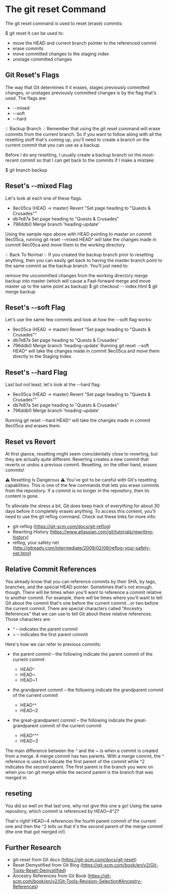 # The git reset Command

The git reset command is used to reset (erase) commits:

$ git reset <reference-to-commit>
It can be used to:

* move the HEAD and current branch pointer to the referenced commit
* erase commits
* move committed changes to the staging index
* unstage committed changes

## Git Reset's Flags
The way that Git determines if it erases, stages previously committed changes, or unstages previously committed changes is by the flag that's used. The flags are:

* --mixed
* --soft
* --hard

💡 Backup Branch 💡
Remember that using the git reset command will erase commits from the current branch. So if you want to follow along with all the resetting stuff that's coming up, you'll need to create a branch on the current commit that you can use as a backup.

Before I do any resetting, I usually create a backup branch on the most-recent commit so that I can get back to the commits if I make a mistake:

$ git branch backup
  
## Reset's --mixed Flag
Let's look at each one of these flags.

* 9ec05ca (HEAD -> master) Revert "Set page heading to "Quests & Crusades""
* db7e87a Set page heading to "Quests & Crusades"
* 796ddb0 Merge branch 'heading-update'
  
Using the sample repo above with HEAD pointing to master on commit 9ec05ca, running git reset --mixed HEAD^ will take the changes made in commit 9ec05ca and move them to the working directory.  
 
 💡 Back To Normal 💡
If you created the backup branch prior to resetting anything, then you can easily get back to having the master branch point to the same commit as the backup branch. You'll just need to:

remove the uncommitted changes from the working directory
merge backup into master (which will cause a Fast-forward merge and move master up to the same point as backup)
$ git checkout -- index.html
$ git merge backup 
 
## Reset's --soft Flag
Let's use the same few commits and look at how the --soft flag works:

* 9ec05ca (HEAD -> master) Revert "Set page heading to "Quests & Crusades""
* db7e87a Set page heading to "Quests & Crusades"
* 796ddb0 Merge branch 'heading-update'
Running git reset --soft HEAD^ will take the changes made in commit 9ec05ca and move them directly to the Staging Index. 
  
##   Reset's --hard Flag
Last but not least, let's look at the --hard flag:

* 9ec05ca (HEAD -> master) Revert "Set page heading to "Quests & Crusades""
* db7e87a Set page heading to "Quests & Crusades"
* 796ddb0 Merge branch 'heading-update'
  
Running git reset --hard HEAD^ will take the changes made in commit 9ec05ca and erases them.
  
  
## Reset vs Revert
At first glance, resetting might seem coincidentally close to reverting, but they are actually quite different. Reverting creates a new commit that reverts or undos 
a previous commit. Resetting, on the other hand, erases commits!
  
⚠️ Resetting Is Dangerous ⚠️
You've got to be careful with Git's resetting capabilities. This is one of the few commands that lets you erase commits from the repository. 
If a commit is no longer in the repository, then its content is gone.

To alleviate the stress a bit, Git does keep track of everything for about 30 days before it completely erases anything. To access this content, 
you'll need to use the git reflog command. Check out these links for more info:

* git-reflog (https://git-scm.com/docs/git-reflog)
* Rewriting History (https://www.atlassian.com/git/tutorials/rewriting-history)
* reflog, your safety net (http://gitready.com/intermediate/2009/02/09/reflog-your-safety-net.html)
  
  
## Relative Commit References
You already know that you can reference commits by their SHA, by tags, branches, and the special HEAD pointer. Sometimes that's not enough, though. 
There will be times when you'll want to reference a commit relative to another commit. For example, there will be times where you'll want to tell 
Git about the commit that's one before the current commit...or two before the current commit. There are special characters called "Ancestry References" 
that we can use to tell Git about these relative references. Those characters are:

* ^ – indicates the parent commit
* ~ – indicates the first parent commit
  
Here's how we can refer to previous commits:

* the parent commit – the following indicate the parent commit of the current commit
  * HEAD^
  * HEAD~
  * HEAD~1
  
* the grandparent commit – the following indicate the grandparent commit of the current commit
  * HEAD^^
  * HEAD~2

* the great-grandparent commit – the following indicate the great-grandparent commit of the current commit
  * HEAD^^^
  * HEAD~3
  
The main difference between the ^ and the ~ is when a commit is created from a merge. A merge commit has two parents. With a merge commit, 
the ^ reference is used to indicate the first parent of the commit while ^2 indicates the second parent. The first parent is the branch you 
were on when you ran git merge while the second parent is the branch that was merged in.

## reseting 

  You did so well on that last one, why not give this one a go! Using the same repository, which commit is referenced by HEAD~4^2?
  
That's right! HEAD~4 references the fourth parent commit of the current one and then the ^2 tells us that it's the second parent of the merge commit (the one that got merged in!).

  
## Further Research
* git-reset from Git docs (https://git-scm.com/docs/git-reset)
* Reset Demystified from Git Blog (https://git-scm.com/book/en/v2/Git-Tools-Reset-Demystified)
* Ancestry References from Git Book (https://git-scm.com/book/en/v2/Git-Tools-Revision-Selection#Ancestry-References)
